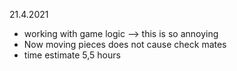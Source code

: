 21.4.2021
* working with game logic --> this is so annoying
* Now moving pieces does not cause check mates
* time estimate 5,5 hours
